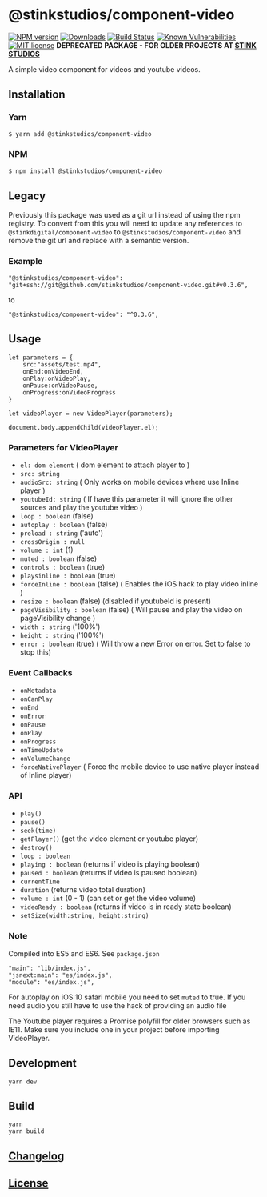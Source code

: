 # @stinkstudios/component-video

[![NPM version][npm-img]][npm-url] [![Downloads][downloads-img]][npm-url] [![Build Status][travis-img]][travis-url] [![Known Vulnerabilities][snyk-img]][snyk-url] [![MIT license][mit-img]][mit-url]
**DEPRECATED PACKAGE - FOR OLDER PROJECTS AT [STINK STUDIOS]**

A simple video component for videos and youtube videos.

## Installation

### Yarn

```bash
$ yarn add @stinkstudios/component-video
```

### NPM

```bash
$ npm install @stinkstudios/component-video
```

## Legacy

Previously this package was used as a git url instead of using the npm registry. To convert from this you will need to update any references to `@stinkdigital/component-video` to `@stinkstudios/component-video` and remove the git url and replace with a semantic version.

### Example

```
"@stinkstudios/component-video": "git+ssh://git@github.com/stinkstudios/component-video.git#v0.3.6",
```

to

```
"@stinkstudios/component-video": "^0.3.6",
```

## Usage

```
let parameters = {
	src:"assets/test.mp4",
	onEnd:onVideoEnd,
	onPlay:onVideoPlay,
	onPause:onVideoPause,
	onProgress:onVideoProgress
}

let videoPlayer = new VideoPlayer(parameters);

document.body.appendChild(videoPlayer.el);
```

### Parameters for VideoPlayer

- `el: dom element` ( dom element to attach player to )
- `src: string`
- `audioSrc: string` ( Only works on mobile devices where use Inline player )
- `youtubeId: string` ( If have this parameter it will ignore the other sources and play the youtube video )
- `loop : boolean` (false)
- `autoplay : boolean` (false)
- `preload : string` ('auto')
- `crossOrigin : null`
- `volume : int` (1)
- `muted : boolean` (false)
- `controls : boolean` (true)
- `playsinline : boolean` (true)
- `forceInline : boolean` (false) ( Enables the iOS hack to play video inline )
- `resize : boolean` (false) (disabled if youtubeId is present)
- `pageVisibility : boolean` (false) ( Will pause and play the video on pageVisibility change )
- `width : string` ('100%')
- `height : string` ('100%')
- `error : boolean` (true) ( Will throw a new Error on error. Set to false to stop this)

### Event Callbacks

- `onMetadata`
- `onCanPlay`
- `onEnd`
- `onError`
- `onPause`
- `onPlay`
- `onProgress`
- `onTimeUpdate`
- `onVolumeChange`
- `forceNativePlayer` ( Force the mobile device to use native player instead of Inline player)

### API

- `play()`
- `pause()`
- `seek(time)`
- `getPlayer()` (get the video element or youtube player)
- `destroy()`
- `loop : boolean`
- `playing : boolean` (returns if video is playing boolean)
- `paused : boolean` (returns if video is paused boolean)
- `currentTime`
- `duration` (returns video total duration)
- `volume : int` (0 - 1) (can set or get the video volume)
- `videoReady : boolean` (returns if video is in ready state boolean)
- `setSize(width:string, height:string)`

### Note

Compiled into ES5 and ES6. See `package.json`

    "main": "lib/index.js",
    "jsnext:main": "es/index.js",
    "module": "es/index.js",

For autoplay on iOS 10 safari mobile you need to set `muted` to true.
If you need audio you still have to use the hack of providing an audio file

The Youtube player requires a Promise polyfill for older browsers such as IE11. Make sure you include one in your project before importing VideoPlayer.

## Development

```
yarn dev
```

## Build

```
yarn
yarn build
```

## [Changelog](https://github.com/Stinkstudios/npm-packages/blob/master/packages/component-video/CHANGELOG.md)

## [License](https://github.com/Stinkstudios/npm-packages/blob/master/packages/component-video/LICENSE)

[downloads-img]: https://img.shields.io/npm/dm/@stinkstudios/component-video.svg?style=flat-square
[npm-img]: https://img.shields.io/npm/v/@stinkstudios/component-video.svg?style=flat-square
[npm-url]: https://npmjs.org/package/@stinkstudios/component-video
[travis-img]: https://travis-ci.com/Stinkstudios/npm-packages.svg?style=flat-square
[travis-url]: https://travis-ci.com/Stinkstudios/npm-packages
[snyk-img]: https://snyk.io/test/github/Stinkstudios/npm-packages/badge.svg?targetFile=packages%2Fcomponent-video%2Fpackage.json
[snyk-url]: https://snyk.io/test/github/Stinkstudios/npm-packages?targetFile=packages%2Fcomponent-video%2Fpackage.json
[mit-img]: http://img.shields.io/badge/license-MIT-brightgreen.svg
[mit-url]: http://opensource.org/licenses/MIT
[stink studios]: https://stinkstudios.com
